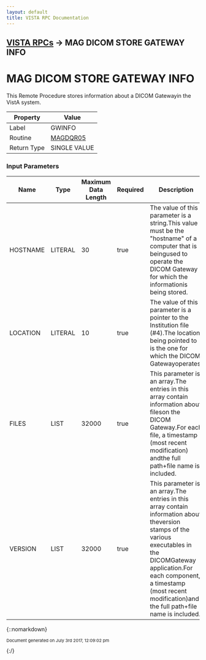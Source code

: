 ```yaml
---
layout: default
title: VISTA RPC Documentation
---
```


## [VISTA RPCs](TableOfContents) &#8594; MAG DICOM STORE GATEWAY INFO
# MAG DICOM STORE GATEWAY INFO

This Remote Procedure stores information about a DICOM Gatewayin the VistA system.

Property | Value
--- | ---
Label | GWINFO
Routine | [MAGDQR05](http://code.osehra.org/dox/Routine_MAGDQR05_source.html)
Return Type | SINGLE VALUE


### Input Parameters

Name | Type | Maximum Data Length | Required | Description
--- | --- | --- | --- | ---
HOSTNAME | LITERAL | 30 | true | The value of this parameter is a string.This value must be the &quot;hostname&quot; of a computer that is beingused to operate the DICOM Gateway for which the informationis being stored.
LOCATION | LITERAL | 10 | true | The value of this parameter is a pointer to the Institution file (#4).The location being pointed to is the one for which the DICOM Gatewayoperates.
FILES | LIST | 32000 | true | This parameter is an array.The entries in this array contain information about fileson the DICOM Gateway.For each file, a timestamp (most recent modification) andthe full path+file name is included.
VERSION | LIST | 32000 | true | This parameter is an array.The entries in this array contain information about theversion stamps of the various executables in the DICOMGateway application.For each component, a timestamp (most recent modification)and the full path+file name is included.



{::nomarkdown} <br/><p style="font-size: 11px">Document generated on July 3rd 2017, 12:09:02 pm</p>{:/}